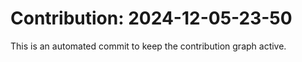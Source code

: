 # Contribution: 2024-12-05-23-50
This is an automated commit to keep the contribution graph active.
